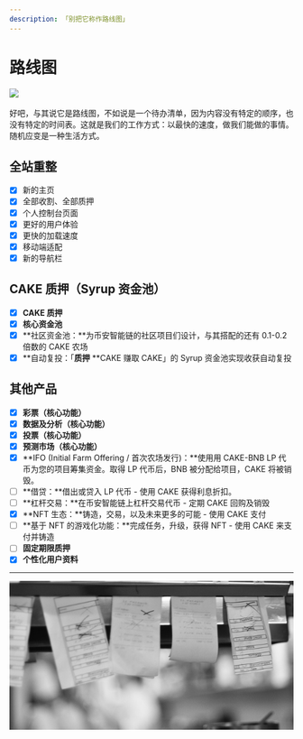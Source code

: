 ```yaml
---
description: 「别把它称作路线图」
---
```


# 路线图

![](https://gblobscdn.gitbook.com/assets%2F-MHREX7DHcljbY5IkjgJ%2F-MbKS2mFRDg91ZWCu1Fz%2F-MbKZINH3Atuv5bv2dPZ%2Fdocs%20masthead%20\(19\).png?alt=media\&token=a39e0778-1eab-43da-b421-195e3c54d70e)

好吧，与其说它是路线图，不如说是一个待办清单，因为内容没有特定的顺序，也没有特定的时间表。这就是我们的工作方式：以最快的速度，做我们能做的事情。随机应变是一种生活方式。

## **全站重整**

* [x] 新的主页
* [x] 全部收割、全部质押
* [x] 个人控制台页面
* [x] 更好的用户体验
* [x] 更快的加载速度
* [x] 移动端适配
* [x] 新的导航栏

## **CAKE 质押（Syrup 资金池）**

* [x] **CAKE 质押**
* [x] **核心资金池**
* [x] **社区资金池：**为币安智能链的社区项目们设计，与其搭配的还有 0.1-0.2 倍数的 CAKE 农场
* [x] **自动复投：「**质押** **CAKE 赚取 CAKE」的 Syrup 资金池实现收获自动复投

## 其他产品

* [x] **彩票（核心功能）**
* [x] **数据及分析（核心功能）**
* [x] **投票（核心功能）**
* [x] **预测市场（核心功能）**
* [x] **IFO (Initial Farm Offering / 首次农场发行)：**使用用 CAKE-BNB LP 代币为您的项目筹集资金。取得 LP 代币后，BNB 被分配给项目，CAKE 将被销毁。
* [ ] **借贷：**借出或贷入 LP 代币 - 使用 CAKE 获得利息折扣。
* [ ] **杠杆交易：**在币安智能链上杠杆交易代币 - 定期 CAKE 回购及销毁
* [x] **NFT 生态：**铸造，交易，以及未来更多的可能 - 使用 CAKE 支付
* [ ] **基于 NFT 的游戏化功能：**完成任务，升级，获得 NFT - 使用 CAKE 来支付并铸造
* [ ] **固定期限质押**
* [x] **个性化用户资料**

****

![来嘞\~](<.gitbook/assets/image (1) (1) (1) (2) (3) (1).png>)

